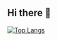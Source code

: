 ## Hi there 👋
[![Top Langs](https://github-readme-stats.vercel.app/api/top-langs/?username=yuejiaxinabc)]([https://github.com/anuraghazra/github-readme-stats](https://github.com/yuejiaxinabc/))
